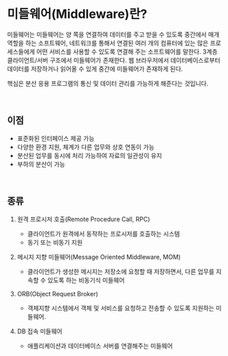 # 미들웨어(Middleware)란?

미들웨어는 미들웨어는 양 쪽을 연결하여 데이터를 주고 받을 수 있도록 중간에서 매개 역할을 하는 소프트웨어, 네트워크를 통해서 연결된 여러 개의 컴퓨터에 있는 많은 프로세스들에게 어떤 서비스를 사용할 수 있도록 연결해 주는 소프트웨어를 말한다. 3계층 클라이언트/서버 구조에서 미들웨어가 존재한다. 웹 브라우저에서 데이터베이스로부터 데이터를 저장하거나 읽어올 수 있게 중간에 미들웨어가 존재하게 된다.

핵심은 분산 응용 프로그램의 통신 및 데이터 관리를 가능하게 해준다는 것입니다.

<br>

## 이점
- 표준화된 인터페이스 제공 가능
- 다양한 환경 지원, 체계가 다른 업무와 상호 연동이 가능
- 분산된 업무를 동시에 처리 가능하여 자료의 일관성이 유지
- 부하의 분산이 가능

<br>

## 종류
1. 원격 프로시저 호출(Remote Procedure Call, RPC)
    - 클라이언트가 원격에서 동작하는 프로시저를 호출하는 시스템
    - 동기 또는 비동기 지원

2. 메시지 지향 미들웨어(Message Oriented Middleware, MOM)
    - 클라이언트가 생성한 메시지는 저장소에 요청할 때 저장하면서, 다른 업무를 지속할 수 있도록 하는 비동기식 미들웨어

3. ORB(Object Request Broker)
    - 객체지향 시스템에서 객체 및 서비스를 요청하고 전송할 수 있도록 지원하는 미들웨어.
4. DB 접속 미들웨어
    - 애플리케이션과 데이터베이스 서버를 연결해주는 미들웨어